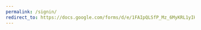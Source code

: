 ```yaml
---
permalink: /signin/
redirect_to: https://docs.google.com/forms/d/e/1FAIpQLSfP_Mz_6MyKRL1yIHGnGxArD9bY8QpbDazgouZUs8-ENCTHfg/viewform?usp=share_link_link
---
```


